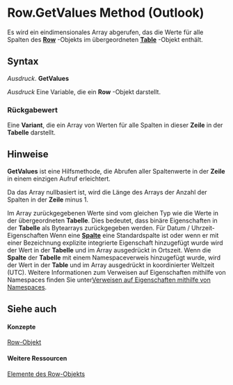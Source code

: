 
# Row.GetValues Method (Outlook)

Es wird ein eindimensionales Array abgerufen, das die Werte für alle Spalten des  **[Row](06db3fa4-1649-48bf-3b86-ffdf99a47305.md)** -Objekts im übergeordneten **[Table](0affaafd-93fe-227a-acee-e09a86cadc20.md)** -Objekt enthält.


## Syntax

 _Ausdruck_. **GetValues**

 _Ausdruck_ Eine Variable, die ein **Row** -Objekt darstellt.


### Rückgabewert

Eine  **Variant**, die ein Array von Werten für alle Spalten in dieser **Zeile** in der **Tabelle** darstellt.


## Hinweise

 **GetValues** ist eine Hilfsmethode, die Abrufen aller Spaltenwerte in der **Zeile** in einem einzigen Aufruf erleichtert.

Da das Array nullbasiert ist, wird die Länge des Arrays der Anzahl der Spalten in der  **Zeile** minus 1.

Im Array zurückgegebenen Werte sind vom gleichen Typ wie die Werte in der übergeordneten  **Tabelle**. Dies bedeutet, dass binäre Eigenschaften in der **Tabelle** als Bytearrays zurückgegeben werden. Für Datum / Uhrzeit-Eigenschaften Wenn eine **[Spalte](b7eb6916-2d80-57c3-2077-47a2a4c73185.md)** eine Standardspalte ist oder wenn er mit einer Bezeichnung explizite integrierte Eigenschaft hinzugefügt wurde wird der Wert in der **Tabelle** und im Array ausgedrückt in Ortszeit. Wenn die **Spalte** der **Tabelle** mit einem Namespaceverweis hinzugefügt wurde, wird der Wert in der **Table** und im Array ausgedrückt in koordinierter Weltzeit (UTC). Weitere Informationen zum Verweisen auf Eigenschaften mithilfe von Namespaces finden Sie unter[Verweisen auf Eigenschaften mithilfe von Namespaces](c1c7bfa9-64d7-81d2-84e7-f0a4c57780b3.md).


## Siehe auch


#### Konzepte


[Row-Objekt](06db3fa4-1649-48bf-3b86-ffdf99a47305.md)
#### Weitere Ressourcen


[Elemente des Row-Objekts](http://msdn.microsoft.com/library/49998d93-3940-6e08-624f-f8c5dcba2ea5%28Office.15%29.aspx)